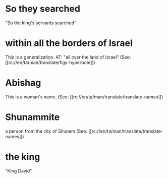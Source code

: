 # So they searched

"So the king's servants searched"

# within all the borders of Israel

This is a generalization. AT: "all over the land of Israel" (See: [[rc://en/ta/man/translate/figs-hyperbole]])

# Abishag

This is a woman's name. (See: [[rc://en/ta/man/translate/translate-names]])

# Shunammite

a person from the city of Shunem (See: [[rc://en/ta/man/translate/translate-names]])

# the king

"King David"

